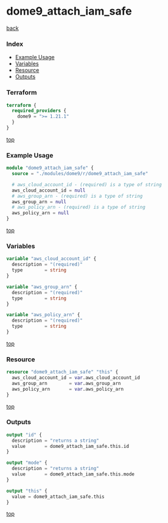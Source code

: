 # dome9_attach_iam_safe

[back](../dome9.md)

### Index

- [Example Usage](#example-usage)
- [Variables](#variables)
- [Resource](#resource)
- [Outputs](#outputs)

### Terraform

```terraform
terraform {
  required_providers {
    dome9 = ">= 1.21.1"
  }
}
```

[top](#index)

### Example Usage

```terraform
module "dome9_attach_iam_safe" {
  source = "./modules/dome9/r/dome9_attach_iam_safe"

  # aws_cloud_account_id - (required) is a type of string
  aws_cloud_account_id = null
  # aws_group_arn - (required) is a type of string
  aws_group_arn = null
  # aws_policy_arn - (required) is a type of string
  aws_policy_arn = null
}
```

[top](#index)

### Variables

```terraform
variable "aws_cloud_account_id" {
  description = "(required)"
  type        = string
}

variable "aws_group_arn" {
  description = "(required)"
  type        = string
}

variable "aws_policy_arn" {
  description = "(required)"
  type        = string
}
```

[top](#index)

### Resource

```terraform
resource "dome9_attach_iam_safe" "this" {
  aws_cloud_account_id = var.aws_cloud_account_id
  aws_group_arn        = var.aws_group_arn
  aws_policy_arn       = var.aws_policy_arn
}
```

[top](#index)

### Outputs

```terraform
output "id" {
  description = "returns a string"
  value       = dome9_attach_iam_safe.this.id
}

output "mode" {
  description = "returns a string"
  value       = dome9_attach_iam_safe.this.mode
}

output "this" {
  value = dome9_attach_iam_safe.this
}
```

[top](#index)